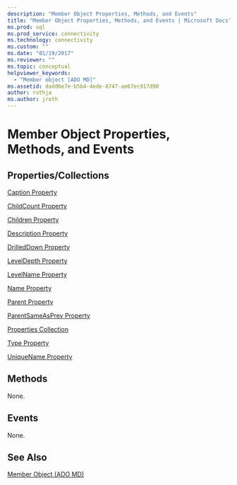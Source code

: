 ```yaml
---
description: "Member Object Properties, Methods, and Events"
title: "Member Object Properties, Methods, and Events | Microsoft Docs"
ms.prod: sql
ms.prod_service: connectivity
ms.technology: connectivity
ms.custom: ""
ms.date: "01/19/2017"
ms.reviewer: ""
ms.topic: conceptual
helpviewer_keywords: 
  - "Member object [ADO MD]"
ms.assetid: dadd6e7e-b5b4-4ede-8747-ae67ec917d90
author: rothja
ms.author: jroth
---
```

# Member Object Properties, Methods, and Events
## Properties/Collections  
 [Caption Property](./caption-property-ado-md.md)  
  
 [ChildCount Property](./childcount-property-ado-md.md)  
  
 [Children Property](./children-property-ado-md.md)  
  
 [Description Property](./description-property-ado-md.md)  
  
 [DrilledDown Property](./drilleddown-property-ado-md.md)  
  
 [LevelDepth Property](./leveldepth-property-ado-md.md)  
  
 [LevelName Property](./levelname-property-ado-md.md)  
  
 [Name Property](./name-property-ado-md.md)  
  
 [Parent Property](./parent-property-ado-md.md)  
  
 [ParentSameAsPrev Property](./parentsameasprev-property-ado-md.md)  
  
 [Properties Collection](../ado-api/properties-collection-ado.md)  
  
 [Type Property](./type-property-ado-md.md)  
  
 [UniqueName Property](./uniquename-property-ado-md.md)  
  
## Methods  
 None.  
  
## Events  
 None.  
  
## See Also  
 [Member Object (ADO MD)](./member-object-ado-md.md)
